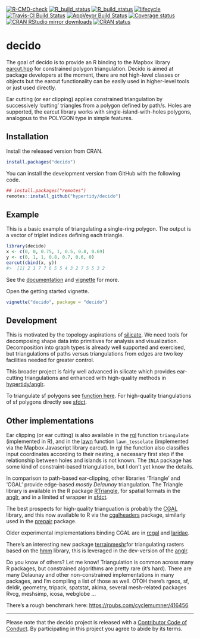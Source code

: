 
<!-- README.md is generated from README.Rmd. Please edit that file -->

<!-- badges: start -->

[![R-CMD-check](https://github.com/hypertidy/decido/workflows/R-CMD-check/badge.svg)](https://github.com/hypertidy/decido/actions)
[![R\_build\_status](https://github.com/hypertidy/decido/workflows/test-coverage/badge.svg)](https://github.com/hypertidy/decido/actions)
[![R\_build\_status](https://github.com/hypertidy/decido/workflows/pkgdown/badge.svg)](https://github.com/hypertidy/decido/actions)
[![lifecycle](https://img.shields.io/badge/lifecycle-stable-green.svg)](https://www.tidyverse.org/lifecycle/#stable)
[![Travis-CI Build
Status](http://badges.herokuapp.com/travis/hypertidy/decido)](https://travis-ci.org/hypertidy/decido)
[![AppVeyor Build
Status](https://ci.appveyor.com/api/projects/status/github/hypertidy/decido?branch=master&svg=true)](https://ci.appveyor.com/project/mdsumner/decido)
[![Coverage
status](https://codecov.io/gh/hypertidy/decido/branch/master/graph/badge.svg)](https://codecov.io/github/hypertidy/decido?branch=master)
[![CRAN RStudio mirror
downloads](http://cranlogs.r-pkg.org/badges/decido)](https://CRAN.R-project.org/package=decido)
[![CRAN
status](https://www.r-pkg.org/badges/version/decido)](https://CRAN.R-project.org/package=decido)
<!-- badges: end -->

# decido

The goal of decido is to provide an R binding to the Mapbox library
[earcut.hpp](https://github.com/mapbox/earcut.hpp) for constrained
polygon triangulation. Decido is aimed at package developers at the
moment, there are not high-level classes or objects but the earcut
functionality can be easily used in higher-level tools or just used
directly.

Ear cutting (or ear clipping) applies constrained triangulation by
successively ‘cutting’ triangles from a polygon defined by path/s. Holes
are supported, the earcut library works with single-island-with-holes
polygons, analogous to the POLYGON type in simple features.

## Installation

Install the released version from CRAN.

``` r
install.packages("decido")
```

You can install the development version from GitHub with the following
code.

``` r
## install.packages("remotes")
remotes::install_github("hypertidy/decido")
```

## Example

This is a basic example of triangulating a single-ring polygon. The
output is a vector of triplet indices defining each triangle.

``` r
library(decido)
x <- c(0, 0, 0.75, 1, 0.5, 0.8, 0.69)
y <- c(0, 1, 1, 0.8, 0.7, 0.6, 0)
earcut(cbind(x, y))
#>  [1] 2 1 7 7 6 5 5 4 3 2 7 5 5 3 2
```

See the [documentation](https://hypertidy.github.io/decido/) and
[vignette](https://hypertidy.github.io/decido/articles/decido.html) for
more.

Open the getting started vignette.

``` r
vignette("decido", package = "decido")
```

## Development

This is motivated by the topology aspirations of
[silicate](https://CRAN.r-project.org/package=silicate). We need tools
for decomposing shape data into primitives for analysis and
visualization. Decomposition into graph types is already well supported
and exercised, but triangulations of paths versus triangulations from
edges are two key facilities needed for greater control.

This broader project is fairly well advanced in silicate which provides
ear-cutting triangulations and enhanced with high-quality methods in
[hypertidy/anglr](https://github.com/hypertidy/anglr).

To triangulate sf polygons see [function
here](https://github.com/hypertidy/decido/issues/9). For high-quality
triangulations of sf polygons directly see
[sfdct](https://CRAN.r-project.org/package=sfdct).

## Other implementations

Ear clipping (or ear cutting) is also available in the
[rgl](https://CRAN.r-project.org/package=rgl) function `triangulate`
(implemented in R), and in the
[lawn](https://CRAN.r-project.org/package=lawn) function
`lawn_tesselate` (implemented via the Mapbox Javascript library earcut).
In rgl the function also classifies input coordinates according to their
nesting, a necessary first step if the relationship between holes and
islands is not known. The `INLA` package has some kind of
constraint-based triangulation, but I don’t yet know the details.

In comparison to path-based ear-clipping, other libraries ‘Triangle’ and
‘CGAL’ provide edge-based *mostly Delaunay* triangulation. The Triangle
library is available in the R package
[RTriangle](https://CRAN.r-project.org/package=RTriangle), for spatial
formats in the [anglr](https://CRAN.r-project.org/package=anglr), and in
a limited sf wrapper in
[sfdct](https://CRAN.r-project.org/package=sfdct).

The best prospects for high-quality trianguation is probably the
[CGAL](https://www.cgal.org/) library, and this now available to R via
the [cgalheaders](https://github.com/dickoa/cgalheaders) package,
similarly used in the [prepair](https://github.com/dickoa/prepair)
package.

Older experimental implementations binding CGAL are in
[rcgal](https://github.com/s-u/rcgal) and
[laridae](https://github.com/hypertidy/laridae).

There’s an interesting new package
[terrainmeshr](https://CRAN.r-project.org/package=terrainmeshr)for
triangulating rasters based on the
[hmm](https://github.com/fogleman/hmm) library, this is leveraged in the
dev-version of the [anglr](https://CRAN.r-project.org/package=anglr).

Do you know of others? Let me know\! Triangulation is common across many
R packages, but constrained algorithms are pretty rare (it’s hard).
There are many Delaunay and other non-constrained implementations in
many packages, and I’m compiling a list of those as well. OTOH there’s
rgeos, sf, deldir, geometry, tripack, spatstat, akima, several
mesh-related packages Rvcg, meshsimp, icosa, webglobe …

There’s a rough benchmark here: <https://rpubs.com/cyclemumner/416456>

-----

Please note that the decido project is released with a [Contributor Code
of
Conduct](https://github.com/hypertidy/decido/blob/master/CODE_OF_CONDUCT.md).
By participating in this project you agree to abide by its terms.
